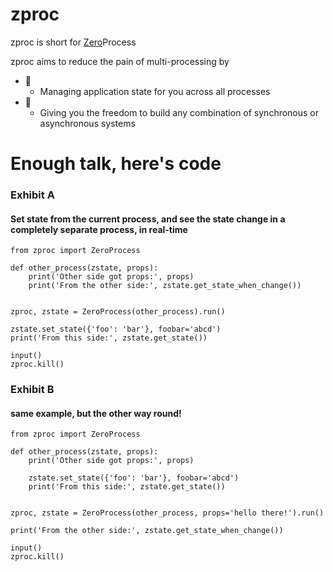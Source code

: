 # zproc
zproc is short for [Zero](http://zguide.zeromq.org/page:all#The-Zen-of-Zero)Process

zproc aims to reduce the pain of multi-processing by

- 🌠
    - Managing application state for you across all processes
- 🌠
    - Giving you the freedom to build any combination of synchronous or asynchronous systems

# Enough talk, here's code

### Exhibit A
#### Set state from the current process, and see the state change in a completely separate process, in real-time
```
from zproc import ZeroProcess

def other_process(zstate, props):
    print('Other side got props:', props)
    print('From the other side:', zstate.get_state_when_change())


zproc, zstate = ZeroProcess(other_process).run()

zstate.set_state({'foo': 'bar'}, foobar='abcd')
print('From this side:', zstate.get_state())

input()
zproc.kill()

```
### Exhibit B
#### same example, but the other way round!
```
from zproc import ZeroProcess

def other_process(zstate, props):
    print('Other side got props:', props)

    zstate.set_state({'foo': 'bar'}, foobar='abcd')
    print('From this side:', zstate.get_state())


zproc, zstate = ZeroProcess(other_process, props='hello there!').run()

print('From the other side:', zstate.get_state_when_change())

input()
zproc.kill()
```
